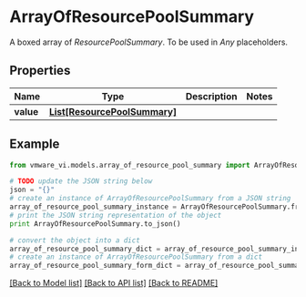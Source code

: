 # ArrayOfResourcePoolSummary

A boxed array of *ResourcePoolSummary*. To be used in *Any* placeholders. 

## Properties
Name | Type | Description | Notes
------------ | ------------- | ------------- | -------------
**value** | [**List[ResourcePoolSummary]**](ResourcePoolSummary.md) |  | 

## Example

```python
from vmware_vi.models.array_of_resource_pool_summary import ArrayOfResourcePoolSummary

# TODO update the JSON string below
json = "{}"
# create an instance of ArrayOfResourcePoolSummary from a JSON string
array_of_resource_pool_summary_instance = ArrayOfResourcePoolSummary.from_json(json)
# print the JSON string representation of the object
print ArrayOfResourcePoolSummary.to_json()

# convert the object into a dict
array_of_resource_pool_summary_dict = array_of_resource_pool_summary_instance.to_dict()
# create an instance of ArrayOfResourcePoolSummary from a dict
array_of_resource_pool_summary_form_dict = array_of_resource_pool_summary.from_dict(array_of_resource_pool_summary_dict)
```
[[Back to Model list]](../README.md#documentation-for-models) [[Back to API list]](../README.md#documentation-for-api-endpoints) [[Back to README]](../README.md)


